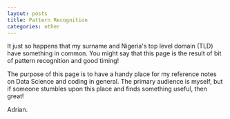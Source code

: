 ```yaml
---
layout: posts
title: Pattern Recognition
categories: other
---
```


It just so happens that my surname and Nigeria's top level domain (TLD) have something in common. You might say that this page is the result of bit of pattern recognition and good timing!

The purpose of this page is to have a handy place for my reference notes on Data Science and coding in general. The primary audience is myself, but if someone stumbles upon this place and finds something useful, then great!

Adrian.

